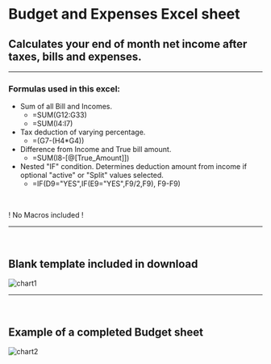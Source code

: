 

# Budget and Expenses Excel sheet

## Calculates your end of month net income after taxes, bills and expenses.
-----

### Formulas used in this excel:

- Sum of all Bill and Incomes.
    - =SUM(G12:G33)
    - =SUM(I4:I7)
- Tax deduction of varying percentage.
    - =(G7-(H4*G4))
- Difference from Income and True bill amount.
    - =SUM(I8-[@[True_Amount]])
- Nested "IF" condition. Determines deduction amount from income if optional "active" or "Split" values selected.
    - =IF(D9="YES",IF(E9="YES",F9/2,F9), F9-F9)
<br>

! No Macros included !

----

<br>

## Blank template included in download


![chart1](https://user-images.githubusercontent.com/52839097/217944202-63363ad1-b942-4113-b246-ac7600a21fbf.PNG)


----

<br>


## Example of a completed Budget sheet

![chart2](https://user-images.githubusercontent.com/52839097/217942493-5c5d862b-b3a1-47d9-bc1f-3e03ea8ec715.PNG)

